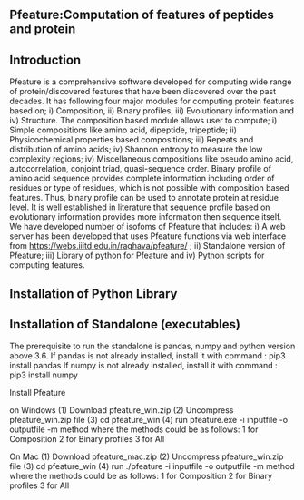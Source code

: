 ## Pfeature:Computation of features of peptides and protein
## Introduction
Pfeature is a comprehensive software developed for computing wide range of protein/discovered features that have been discovered over the past decades. It has following four major modules for computing protein features based on; i) Composition, ii) Binary profiles, iii) Evolutionary information and iv) Structure.  The composition based module allows user to compute; i) Simple compositions like amino acid, dipeptide, tripeptide; ii) Physicochemical properties based compositions; iii) Repeats and distribution of amino acids; iv) Shannon entropy to measure the low complexity regions; iv) Miscellaneous compositions like pseudo amino acid, autocorrelation, conjoint triad, quasi-sequence order. Binary profile of amino acid sequence provides complete information including order of residues or type of residues, which is not possible with composition based features. Thus, binary profile can be used to annotate protein at residue level. It is well established in literature that sequence profile based on evolutionary information provides more information then sequence itself.
We have developed number of isofoms of Pfeature that includes: i) A web server has been developed that uses Pfeature functions via web interface from https://webs.iiitd.edu.in/raghava/pfeature/ ; ii) Standalone version of Pfeature; iii) Library of python for Pfeature and iv) Python scripts for computing features. 
## Installation of Python Library
## Installation of Standalone (executables)
The prerequisite to run the standalone is pandas, numpy and python version above 3.6.
If pandas is not already installed, install it with command : pip3 install pandas
If numpy is not already installed, install it with command : pip3 install numpy

Install Pfeature

on Windows
(1) Download pfeature_win.zip
(2) Uncompress pfeature_win.zip file
(3) cd pfeature_win
(4) run pfeature.exe -i inputfile -o outputfile -m method
    where the methods could be as follows:
          1 for Composition
          2 for Binary profiles
          3 for All
          
 On Mac
 (1) Download pfeature_mac.zip
 (2) Uncompress pfeature_win.zip file
 (3) cd pfeature_win
 (4) run ./pfeature -i inputfile -o outputfile -m method
    where the methods could be as follows:
          1 for Composition
          2 for Binary profiles
          3 for All

